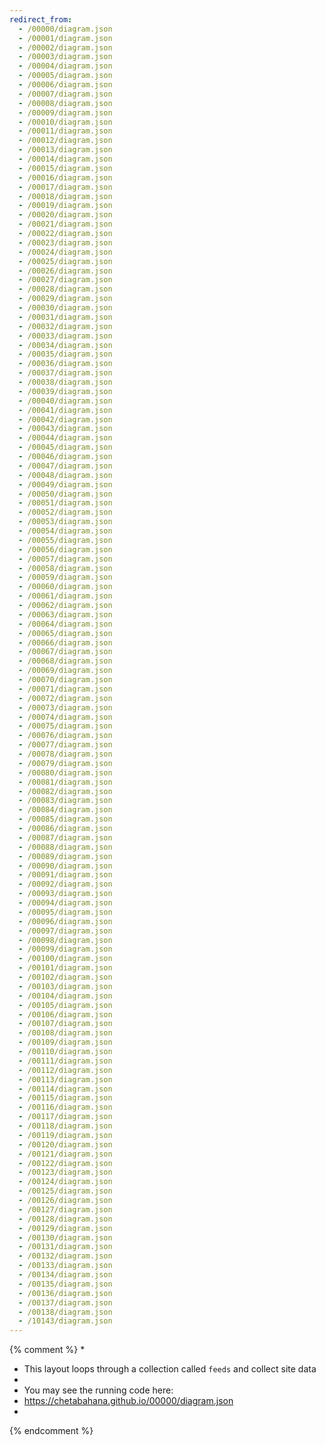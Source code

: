 ```yaml
---
redirect_from:
  - /00000/diagram.json
  - /00001/diagram.json
  - /00002/diagram.json
  - /00003/diagram.json
  - /00004/diagram.json
  - /00005/diagram.json
  - /00006/diagram.json
  - /00007/diagram.json
  - /00008/diagram.json
  - /00009/diagram.json
  - /00010/diagram.json
  - /00011/diagram.json
  - /00012/diagram.json
  - /00013/diagram.json
  - /00014/diagram.json
  - /00015/diagram.json
  - /00016/diagram.json
  - /00017/diagram.json
  - /00018/diagram.json
  - /00019/diagram.json
  - /00020/diagram.json
  - /00021/diagram.json
  - /00022/diagram.json
  - /00023/diagram.json
  - /00024/diagram.json
  - /00025/diagram.json
  - /00026/diagram.json
  - /00027/diagram.json
  - /00028/diagram.json
  - /00029/diagram.json
  - /00030/diagram.json
  - /00031/diagram.json
  - /00032/diagram.json
  - /00033/diagram.json
  - /00034/diagram.json
  - /00035/diagram.json
  - /00036/diagram.json
  - /00037/diagram.json
  - /00038/diagram.json
  - /00039/diagram.json
  - /00040/diagram.json
  - /00041/diagram.json
  - /00042/diagram.json
  - /00043/diagram.json
  - /00044/diagram.json
  - /00045/diagram.json
  - /00046/diagram.json
  - /00047/diagram.json
  - /00048/diagram.json
  - /00049/diagram.json
  - /00050/diagram.json
  - /00051/diagram.json
  - /00052/diagram.json
  - /00053/diagram.json
  - /00054/diagram.json
  - /00055/diagram.json
  - /00056/diagram.json
  - /00057/diagram.json
  - /00058/diagram.json
  - /00059/diagram.json
  - /00060/diagram.json
  - /00061/diagram.json
  - /00062/diagram.json
  - /00063/diagram.json
  - /00064/diagram.json
  - /00065/diagram.json
  - /00066/diagram.json
  - /00067/diagram.json
  - /00068/diagram.json
  - /00069/diagram.json
  - /00070/diagram.json
  - /00071/diagram.json
  - /00072/diagram.json
  - /00073/diagram.json
  - /00074/diagram.json
  - /00075/diagram.json
  - /00076/diagram.json
  - /00077/diagram.json
  - /00078/diagram.json
  - /00079/diagram.json
  - /00080/diagram.json
  - /00081/diagram.json
  - /00082/diagram.json
  - /00083/diagram.json
  - /00084/diagram.json
  - /00085/diagram.json
  - /00086/diagram.json
  - /00087/diagram.json
  - /00088/diagram.json
  - /00089/diagram.json
  - /00090/diagram.json
  - /00091/diagram.json
  - /00092/diagram.json
  - /00093/diagram.json
  - /00094/diagram.json
  - /00095/diagram.json
  - /00096/diagram.json
  - /00097/diagram.json
  - /00098/diagram.json
  - /00099/diagram.json
  - /00100/diagram.json
  - /00101/diagram.json
  - /00102/diagram.json
  - /00103/diagram.json
  - /00104/diagram.json
  - /00105/diagram.json
  - /00106/diagram.json
  - /00107/diagram.json
  - /00108/diagram.json
  - /00109/diagram.json
  - /00110/diagram.json
  - /00111/diagram.json
  - /00112/diagram.json
  - /00113/diagram.json
  - /00114/diagram.json
  - /00115/diagram.json
  - /00116/diagram.json
  - /00117/diagram.json
  - /00118/diagram.json
  - /00119/diagram.json
  - /00120/diagram.json
  - /00121/diagram.json
  - /00122/diagram.json
  - /00123/diagram.json
  - /00124/diagram.json
  - /00125/diagram.json
  - /00126/diagram.json
  - /00127/diagram.json
  - /00128/diagram.json
  - /00129/diagram.json
  - /00130/diagram.json
  - /00131/diagram.json
  - /00132/diagram.json
  - /00133/diagram.json
  - /00134/diagram.json
  - /00135/diagram.json
  - /00136/diagram.json
  - /00137/diagram.json
  - /00138/diagram.json
  - /10143/diagram.json
---
```

{% comment %}
*
*  This layout loops through a collection called `feeds` and collect site data 
*
*  You may see the running code here:
*  https://chetabahana.github.io/00000/diagram.json
*
{% endcomment %}
